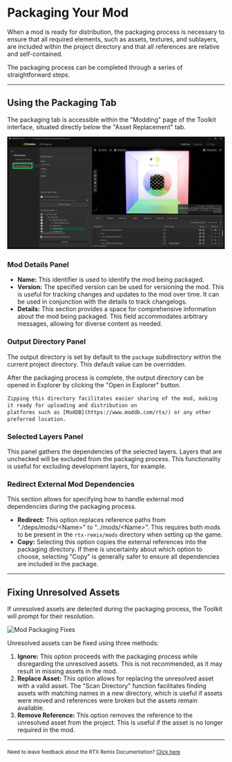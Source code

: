 # Packaging Your Mod

When a mod is ready for distribution, the packaging process is necessary to ensure that all required elements, such as
assets, textures, and sublayers, are included within the project directory and that all references are relative and
self-contained.

The packaging process can be completed through a series of straightforward steps.

***

## Using the Packaging Tab

The packaging tab is accessible within the "Modding" page of the Toolkit interface, situated directly below the "Asset
Replacement" tab.

![Mod Packaging Tab](../data/images/remix-packaging-tab.png)

### Mod Details Panel

* **Name:** This identifier is used to identify the mod being packaged.
* **Version:** The specified version can be used for versioning the mod. This is useful for tracking changes and updates
  to the mod over time. It can be used in conjunction with the details to track changelogs.
* **Details:** This section provides a space for comprehensive information about the mod being packaged. This field
  accommodates arbitrary messages, allowing for diverse content as needed.

### Output Directory Panel

The output directory is set by default to the `package` subdirectory within the current project directory. This default
value can be overridden.

After the packaging process is complete, the output directory can be opened in Explorer by clicking the "Open in
Explorer" button.

```{note}
Zipping this directory facilitates easier sharing of the mod, making it ready for uploading and distribution on
platforms such as [ModDB](https://www.moddb.com/rtx/) or any other preferred location.
```

### Selected Layers Panel

This panel gathers the dependencies of the selected layers. Layers that are unchecked will be excluded from the
packaging process. This functionality is useful for excluding development layers, for example.

### Redirect External Mod Dependencies

This section allows for specifying how to handle external mod dependencies during the packaging process.

* **Redirect:** This option replaces reference paths from "./deps/mods/\<Name>" to "../mods/\<Name>". This requires both
  mods to be present in the `rtx-remix/mods` directory when setting up the game.
* **Copy:** Selecting this option copies the external references into the packaging directory. If there is uncertainty
  about which option to choose, selecting "Copy" is generally safer to ensure all dependencies are included in the
  package.

***

## Fixing Unresolved Assets

If unresolved assets are detected during the packaging process, the Toolkit will prompt for their resolution.

![Mod Packaging Fixes](../data/images/remix-toolkitinterface-modpackagefix.png)

Unresolved assets can be fixed using three methods:

1. **Ignore:** This option proceeds with the packaging process while disregarding the unresolved assets. This is not
   recommended, as it may result in missing assets in the mod.
2. **Replace Asset:** This option allows for replacing the unresolved asset with a valid asset. The "Scan Directory"
   function facilitates finding assets with matching names in a new directory, which is useful if assets were moved and
   references were broken but the assets remain available.
3. **Remove Reference:** This option removes the reference to the unresolved asset from the project. This is useful if
   the asset is no longer required in the mod.

***
<sub> Need to leave feedback about the RTX Remix Documentation?  [Click here](https://github.com/NVIDIAGameWorks/rtx-remix/issues/new?assignees=nvdamien&labels=documentation%2Cfeedback%2Ctriage&projects=&template=documentation_feedback.yml&title=%5BDocumentation+feedback%5D%3A+) </sub>
